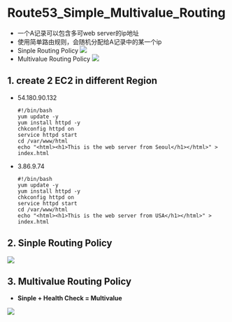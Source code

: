 # Route53_Simple_Multivalue_Routing

- 一个A记录可以包含多可web server的ip地址
- 使用简单路由规则，会随机分配给A记录中的某一个ip
- Sinple Routing Policy
  ![](https://i.loli.net/2019/07/09/5d2405eaaab4789670.png)
- Multivalue Routing Policy
  ![](https://i.loli.net/2019/07/09/5d243abe9ab3871263.png)

## 1. create 2 EC2 in different Region

- 54.180.90.132
  ```
  #!/bin/bash
  yum update -y
  yum install httpd -y
  chkconfig httpd on
  service httpd start
  cd /var/www/html
  echo "<html><h1>This is the web server from Seoul</h1></html>" > index.html
  ```
- 3.86.9.74
  ```
  #!/bin/bash
  yum update -y
  yum install httpd -y
  chkconfig httpd on
  service httpd start
  cd /var/www/html
  echo "<html><h1>This is the web server from USA</h1></html>" > index.html
  ```

## 2. Sinple Routing Policy
![](https://i.loli.net/2019/07/09/5d240c3ba261440137.png)

## 3. Multivalue Routing Policy

- **Sinple + Health Check = Multivalue**

![](https://i.loli.net/2019/07/09/5d243bbf7f4c375842.png)

